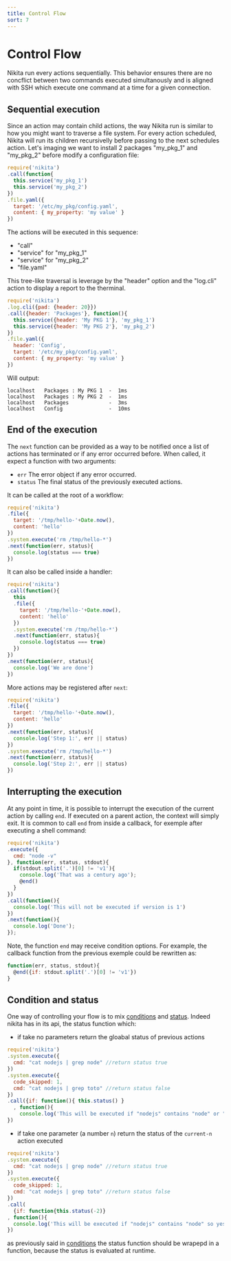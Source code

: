 ```yaml
---
title: Control Flow
sort: 7
---
```


# Control Flow

Nikita run every actions sequentially. This behavior ensures there are no concflict between two commands executed simultanously and is aligned with SSH which execute one command at a time for a given connection.

## Sequential execution

Since an action may contain child actions, the way Nikita run is similar to how you might want to traverse a file system. For every action scheduled, Nikita will run its children recursivelly before passing to the next schedules action. Let's imaging we want to install 2 packages "my_pkg_1" and "my_pkg_2" before modify a configuration file:

```js
require('nikita')
.call(function{
  this.service('my_pkg_1')
  this.service('my_pkg_2')
})
.file.yaml({
  target: '/etc/my_pkg/config.yaml',
  content: { my_property: 'my value' }
})
```

The actions will be executed in this sequence:

* "call"
* "service" for "my_pkg_1"
* "service" for "my_pkg_2"
* "file.yaml"

This tree-like traversal is leverage by the "header" option and the "log.cli" action to display a report to the therminal.

```js
require('nikita')
.log.cli({pad: {header: 20}})
.call({header: 'Packages'}, function(){
  this.service({header: 'My PKG 1'}, 'my_pkg_1')
  this.service({header: 'My PKG 2'}, 'my_pkg_2')
})
.file.yaml({
  header: 'Config',
  target: '/etc/my_pkg/config.yaml',
  content: { my_property: 'my value' }
})
```

Will output:

```
localhost   Packages : My PKG 1  -  1ms
localhost   Packages : My PKG 2  -  1ms
localhost   Packages             -  3ms
localhost   Config               -  10ms
```

## End of the execution

The `next` function can be provided as a way to be notified once a list of actions has terminated or if any error occurred before. When called, it expect a function with two arguments:

- `err`
  The error object if any error occurred.
- `status`
  The final status of the previously executed actions.

It can be called at the root of a workflow:

```js
require('nikita')
.file({
  target: '/tmp/hello-'+Date.now(),
  content: 'hello'
})
.system.execute('rm /tmp/hello-*')
.next(function(err, status){
  console.log(status === true)
})
```

It can also be called inside a handler:

```js
require('nikita')
.call(function(){
  this
  .file({
    target: '/tmp/hello-'+Date.now(),
    content: 'hello'
  })
  .system.execute('rm /tmp/hello-*')
  .next(function(err, status){
    console.log(status === true)
  })
})
.next(function(err, status){
  console.log('We are done')
})
```

More actions may be registered after `next`:

```js
require('nikita')
.file({
  target: '/tmp/hello-'+Date.now(),
  content: 'hello'
})
.next(function(err, status){
  console.log('Step 1:', err || status)
})
.system.execute('rm /tmp/hello-*')
.next(function(err, status){
  console.log('Step 2:', err || status)
})
```

## Interrupting the execution

At any point in time, it is possible to interrupt the execution of the current action by calling `end`. If executed on a parent action, the context will simply exit. It is common to call `end` from inside a callback, for exemple after executing a shell command:

```js
require('nikita')
.execute({
  cmd: "node -v"
}, function(err, status, stdout){
  if(stdout.split('.')[0] != 'v1'){
    console.log('That was a century ago');
    @end()
  }
})
.call(function(){
  console.log('This will not be executed if version is 1')
})
.next(function(){
  console.log('Done');
});
```

Note, the function `end` may receive condition options. For example, the callback function from the previous exemple could be rewritten as:

```js
function(err, status, stdout){
  @end({if: stdout.split('.')[0] != 'v1'})
}
```

## Condition and status

One way of controlling your flow is to mix [conditions](/usages/conditions) and [status](/usages/status).
Indeed nikita has in its api, the status function which:
  - if take no parameters return the gloabal status of previous actions

  ```js
  require('nikita')
  .system.execute({
    cmd: "cat nodejs | grep node" //return status true
  })
  .system.execute({
    code_skipped: 1,
    cmd: "cat nodejs | grep toto" //return status false
  })
  .call({if: function(){ this.status() }
    , function(){
      console.log('This will be executed if "nodejs" contains "node" or "toto"')
  })
  ```
  
  - if take one parameter (a number `n`) return the status of the `current-n` action executed
  
  ```js
  require('nikita')
  .system.execute({
    cmd: "cat nodejs | grep node" //return status true
  })
  .system.execute({
    code_skipped: 1,
    cmd: "cat nodejs | grep toto" //return status false
  })
  .call(
    {if: function{this.status(-2)}
  , function(){
    console.log('This will be executed if "nodejs" contains "node" so yes :)')
  })
  ```
  
  as previously said in [conditions](/usages/conditions) the status function should be wrapepd in a function, because the status is evaluated at runtime.